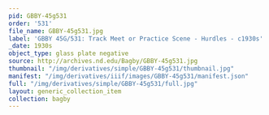 ```yaml
---
pid: GBBY-45g531
order: '531'
file_name: GBBY-45g531.jpg
label: 'GBBY 45G/531: Track Meet or Practice Scene - Hurdles - c1930s'
_date: 1930s
object_type: glass plate negative
source: http://archives.nd.edu/Bagby/GBBY-45g531.jpg
thumbnail: "/img/derivatives/simple/GBBY-45g531/thumbnail.jpg"
manifest: "/img/derivatives/iiif/images/GBBY-45g531/manifest.json"
full: "/img/derivatives/simple/GBBY-45g531/full.jpg"
layout: generic_collection_item
collection: bagby
---
```

